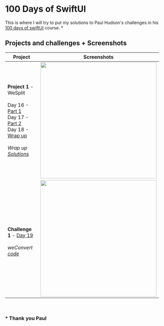 # 100 Days of  SwiftUI

This is where I will try to put my solutions to Paul Hudson's challenges in his [100 days of swiftUI](https://www.hackingwithswift.com/100/swiftui) course. *


## Projects and challenges + Screenshots

Project|Screenshots
-|-
**Project 1** - WeSplit<br/><br/>                                                                                                                                    Day 16 - [Part 1](https://www.hackingwithswift.com/100/swiftui/16)<br/>                                                                                              Day 17 - [Part 2](https://www.hackingwithswift.com/100/swiftui/17)<br/>                                                                                              Day 18 - [Wrap up](https://www.hackingwithswift.com/100/swiftui/18)<br/><br/>                                                                                                                                                                              *Wrap up [Solutions](https://github.com/Ztottas/100-Days-of-SwiftUI/blob/main/Project%2001.md)*                                                                                   |                                                                                                                                                                              <img src="https://user-images.githubusercontent.com/86367196/123593350-b1328b00-d7ee-11eb-8bcb-6c5f1ae095aa.jpg" height="380">            
<br/>                                                                                                                                                         **Challenge 1** - [Day 19](https://www.hackingwithswift.com/100/swiftui/19)<br/><br/>                                                                                                                                                                                             *weConvert [code](https://github.com/Ztottas/100-Days-of-SwiftUI/blob/main/Challenge%20day%2001.md)*                                                                                   |                                                                                                                                                                              <img src="https://user-images.githubusercontent.com/86367196/123594506-1470ed00-d7f0-11eb-8ad9-fa24251e3cc7.jpg" height="380">            
<br/>                                                                                                                                                                    




 ### * Thank you Paul
